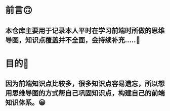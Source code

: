 # 前言🙃
## 本仓库主要用于记录本人平时在学习前端时所做的思维导图，知识点覆盖并不全面，会持续补充.....🐌
# 目的🐌
## 因为前端知识点比较多，很多知识点容易遗忘，所以想用思维导图的方式帮自己巩固知识点，构建自己的前端知识体系。😀
